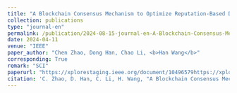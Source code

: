 ```yaml
---
title: "A Blockchain Consensus Mechanism to Optimize Reputation-Based Distributed Energy Trading in Urban Energy System"
collection: publications
type: "journal-en"
permalink: /publication/2024-08-15-journal-en-A-Blockchain-Consensus-Mechanism-to-Optimize-Reputation-Based-Distributed-Energy-Trading-in-Urban-Energy-System
date: 2024-04-11
venue: "IEEE"
paper_author: "Chen Zhao, Dong Han, Chao Li, <b>Han Wang</b>"
corresponding: True
remark: "SCI"
paperurl: "https://xplorestaging.ieee.org/document/10496579https://xplorestaging.ieee.org/document/10496579"
citation: 'C. Zhao, D. Han, C. Li, H. Wang, "A Blockchain Consensus Mechanism to Optimize Reputation-Based Distributed Energy Trading in Urban Energy System," <i>IEEE Access</i>, 2024, DOI: 10.1109/IEEE10489793.'
---
```

